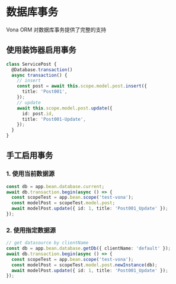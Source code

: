 # 数据库事务

Vona ORM 对数据库事务提供了完整的支持

## 使用装饰器启用事务

``` typescript
class ServicePost {
  @Database.transaction()
  async transaction() {
    // insert
    const post = await this.scope.model.post.insert({
      title: 'Post001',
    });
    // update
    await this.scope.model.post.update({
      id: post.id,
      title: 'Post001-Update',
    });
  }
}  
```

## 手工启用事务

### 1. 使用当前数据源

``` typescript
const db = app.bean.database.current;
await db.transaction.begin(async () => {
  const scopeTest = app.bean.scope('test-vona');
  const modelPost = scopeTest.model.post;
  await modelPost.update({ id: 1, title: 'Post001_Update' });
});
```

### 2. 使用指定数据源

``` typescript
// get datasource by clientName
const db = app.bean.database.getDb({ clientName: 'default' });
await db.transaction.begin(async () => {
  const scopeTest = app.bean.scope('test-vona');
  const modelPost = scopeTest.model.post.newInstance(db);
  await modelPost.update({ id: 1, title: 'Post001_Update' });
});
```

